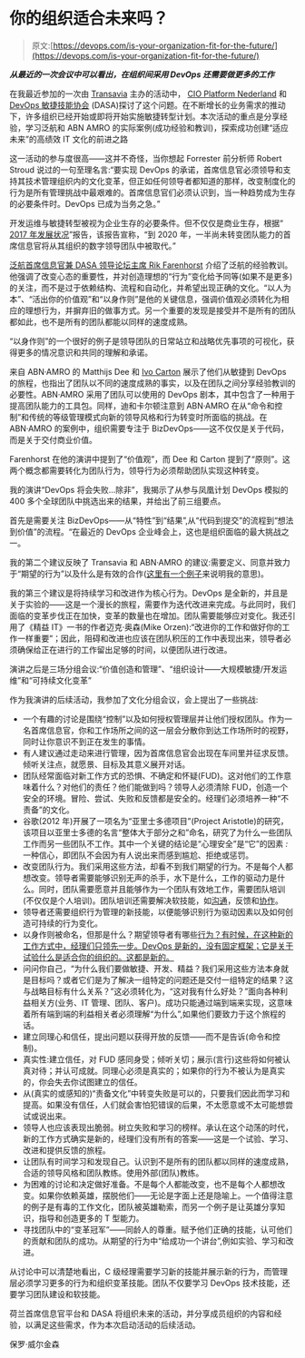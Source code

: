 # 你的组织适合未来吗？

> 原文:[https://devops.com/is-your-organization-fit-for-the-future/](https://devops.com/is-your-organization-fit-for-the-future/)

***从最近的一次会议中可以看出，在组织间采用 DevOps 还需要做更多的工作***

在我最近参加的一次由 [Transavia](https://www.transavia.com/nl-NL/home/) 主办的活动中， [CIO Platform Nederland](https://www.cio-platform.nl/nl/) 和 [DevOps 敏捷技能协会](https://www.devopsagileskills.org/) (DASA)探讨了这个问题。在不断增长的业务需求的推动下，许多组织已经开始或即将开始实施敏捷转型计划。本次活动的重点是分享经验，学习泛航和 ABN AMRO 的实际案例(成功经验和教训)，探索成功创建“适应未来”的高绩效 IT 文化的前进之路

这一活动的参与度很高——这并不奇怪，当你想起 Forrester 前分析师 Robert Stroud 说过的一句至理名言:“要实现 DevOps 的承诺，首席信息官必须领导和支持其技术管理组织内的文化变革，但正如任何领导者都知道的那样，改变制度化的行为是所有管理挑战中最艰难的。首席信息官们必须认识到，当一种趋势成为生存的必要条件时。DevOps 已成为当务之急。”

开发运维与敏捷转型被视为企业生存的必要条件。但不仅仅是商业生存，根据“ [2017 年发展状况](https://www.forbes.com/sites/chriscancialosi/2017/06/19/the-state-of-devops-in-2017-transformational-leadership-is-key/#52b0b77e63dc)”报告，该报告宣称，“到 2020 年，一半尚未转变团队能力的首席信息官将从其组织的数字领导团队中被取代。”

[泛航首席信息官兼 DASA 领导论坛主席 Rik Farenhorst](https://www.linkedin.com/in/rikfarenhorst/) 介绍了泛航的经验教训。他强调了改变心态的重要性，并对创造理想的“行为”变化给予同等(如果不是更多)的关注，而不是过于依赖结构、流程和自动化，并希望出现正确的文化。“以人为本”、“活出你的价值观”和“以身作则”是他的关键信息，强调价值观必须转化为相应的理想行为，并摒弃旧的做事方式。另一个重要的发现是接受并不是所有的团队都如此，也不是所有的团队都能以同样的速度成熟。

“以身作则”的一个很好的例子是领导团队的日常站立和战略优先事项的可视化，获得更多的情况意识和共同的理解和承诺。

来自 ABN·AMRO 的 Matthijs Dee 和 [Ivo Carton](https://www.linkedin.com/in/ivocarton/) 展示了他们从敏捷到 DevOps 的旅程，也指出了团队以不同的速度成熟的事实，以及在团队之间分享经验教训的必要性。ABN·AMRO 采用了团队可以使用的 DevOps 剧本，其中包含了一种用于提高团队能力的工具包。同样，迪和卡尔顿注意到 ABN·AMRO 在从“命令和控制”和传统的等级管理模式向新的领导风格和行为转变时所面临的挑战。在 ABN·AMRO 的案例中，组织需要专注于 BizDevOps——这不仅仅是关于代码，而是关于交付商业价值。

Farenhorst 在他的演讲中提到了“价值观”，而 Dee 和 Carton 提到了“原则”。这两个概念都需要转化为团队行为，领导行为必须帮助团队实现这种转变。

我的演讲“DevOps 将会失败…除非”，我揭示了从参与凤凰计划 DevOps 模拟的 400 多个全球团队中挑选出来的结果，并给出了前三组要点。

首先是需要关注 BizDevOps——从“特性”到“结果”,从“代码到提交”的流程到“想法到价值”的流程。“在最近的 DevOps 企业峰会上，这也是组织面临的最大挑战之一。

我的第二个建议反映了 Transavia 和 ABN·AMRO 的建议:需要定义、同意并致力于“期望的行为”以及什么是有效的合作([这里有一个例子](https://devops.com/devops-and-collaboration-fraternizing-with-the-enemy/)来说明我的意思)。

我的第三个建议是将持续学习和改进作为核心行为。DevOps 是全新的，并且是关于实验的——这是一个漫长的旅程，需要作为迭代改进来完成。与此同时，我们面临的变革步伐正在加快，变革的数量也在增加。团队需要能够应对变化。我还引用了《精益 IT》一书的作者迈克·奥森(Mike Orzen):“改进你的工作和做好你的工作一样重要”；因此，阻碍和改进也应该在团队积压的工作中表现出来，领导者必须确保给正在进行的工作留出足够的时间，以便团队进行改进。

演讲之后是三场分组会议:“价值创造和管理”、“组织设计——大规模敏捷/开发运维”和“可持续文化变革”

作为我演讲的后续活动，我参加了文化分组会议，会上提出了一些挑战:

*   一个有趣的讨论是围绕“控制”以及如何授权管理层并让他们授权团队。作为一名首席信息官，你和工作场所之间的这一层会分散你到达工作场所时的视野，同时让你意识不到正在发生的事情。
*   有人建议通过走动来进行管理，因为首席信息官会出现在车间里并征求反馈。倾听关注点，就愿景、目标及其意义展开对话。
*   团队经常面临对新工作方式的恐惧、不确定和怀疑(FUD)。这对他们的工作意味着什么？对他们的责任？他们能做到吗？领导人必须清除 FUD，创造一个安全的环境。冒险、尝试、失败和反馈都是安全的。经理们必须培养一种“不责备”的文化。
*   谷歌(2012 年)开展了一项名为“亚里士多德项目”(Project Aristotle)的研究，该项目以亚里士多德的名言“整体大于部分之和”命名，研究了为什么一些团队工作而另一些团队不工作。其中一个关键的结论是“心理安全”是“它”的因素 *:* 一种信心，即团队不会因为有人说出来而感到尴尬、拒绝或惩罚。
*   改变团队行为。我们采用这些方法，却看不到我们期望的行为。不是每个人都想改变。领导者需要能够识别无声的杀手，水下是什么，工作的驱动力是什么。同时，团队需要愿意并且能够作为一个团队有效地工作，需要团队培训(不仅仅是个人培训)。团队培训还需要解决软技能，如[沟通](https://devops.com/yehbut-communication-in-the-age-of-devops/)，反馈和[协作](https://devops.com/devops-and-collaboration-fraternizing-with-the-enemy/)。
*   领导者还需要组织行为管理的新技能，以便能够识别行为驱动因素以及如何创造可持续的行为变化。
*   以身作则被命名，但那是什么？期望领导者有哪些[行为？有时候，在这种新的工作方式中，经理们只领先一步。DevOps 是新的，没有固定框架；它是关于试验什么是适合你的组织的。这都是新的。](https://www.devopsagileskills.org/blog/devops-demands-a-renewed-kind-of-leadership/)
*   问问你自己，“为什么我们要做敏捷、开发、精益？我们采用这些方法本身就是目标吗？或者它们是为了解决一组特定的问题还是交付一组特定的结果？这与战略目标有什么关系？”这必须转化为，“这对我有什么好处？”面向各种利益相关方(业务、IT 管理、团队、客户)。成功只能通过端到端来实现，这意味着所有端到端的利益相关者必须理解“为什么”,如果他们要致力于这个旅程的话。
*   建立同理心和信任，提出问题以获得开放的反馈——而不是告诉(命令和控制)。
*   真实性:建立信任，对 FUD 感同身受；倾听关切；展示(言行)这些将如何被认真对待；并认可成就。同理心必须是真实的；如果你的行为不被认为是真实的，你会失去你试图建立的信任。
*   从(真实的或感知的)“责备文化”中转变失败是可以的，只要我们因此而学习和提高。如果没有信任，人们就会害怕犯错误的后果，不太愿意或不太可能想尝试或说出来。
*   领导人也应该表现出脆弱。树立失败和学习的榜样。承认在这个动荡的时代，新的工作方式确实是新的，经理们没有所有的答案——这是一个试验、学习、改进和提供反馈的旅程。
*   让团队有时间学习和发现自己。认识到不是所有的团队都以同样的速度成熟，合适的领导风格和团队教练。使用外部(团队)教练。
*   为困难的讨论和决定做好准备。不是每个人都能改变，也不是每个人都想改变。如果你依赖英雄，摆脱他们——无论是字面上还是隐喻上。一个值得注意的例子是有毒的工作文化，团队被英雄勒索，而另一个例子是让英雄分享知识，指导和创造更多的 T 型能力。
*   寻找团队中的“变革冠军”——同龄人的尊重。赋予他们正确的技能，认可他们的贡献和团队的成功。从期望的行为中“给成功一个讲台”,例如实验、学习和改进。

从讨论中可以清楚地看出，C 级经理需要学习新的技能并展示新的行为，而管理层必须学习更多的行为和组织变革技能。团队不仅要学习 DevOps 技术技能，还要学习团队建设和软技能。

荷兰首席信息官平台和 DASA 将组织未来的活动，并分享成员组织的内容和经验，以满足这些需求，作为本次启动活动的后续活动。

保罗·威尔金森